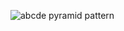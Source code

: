 ![abcde pyramid pattern](https://github.com/SWEG-2015EC-Batch/Binary-Bombers/assets/149320386/88a44cc6-4e7f-41aa-b181-672053f871b6)
